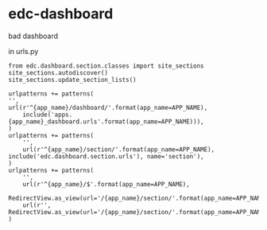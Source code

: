 # edc-dashboard

bad dashboard


in urls.py

    from edc.dashboard.section.classes import site_sections
    site_sections.autodiscover()
    site_sections.update_section_lists()
    
    urlpatterns += patterns(
    '',
    url(r'^{app_name}/dashboard/'.format(app_name=APP_NAME),
        include('apps.{app_name}_dashboard.urls'.format(app_name=APP_NAME))),
    )
    urlpatterns += patterns(
        '',
        url(r'^{app_name}/section/'.format(app_name=APP_NAME), include('edc.dashboard.section.urls'), name='section'),
    )
    urlpatterns += patterns(
        '',
        url(r'^{app_name}/$'.format(app_name=APP_NAME),
            RedirectView.as_view(url='/{app_name}/section/'.format(app_name=APP_NAME))),
        url(r'', RedirectView.as_view(url='/{app_name}/section/'.format(app_name=APP_NAME))),
    )
